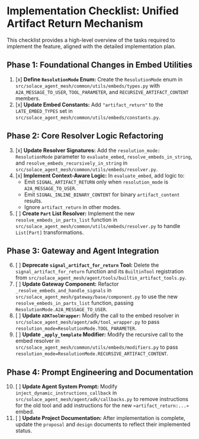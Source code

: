 # Implementation Checklist: Unified Artifact Return Mechanism

This checklist provides a high-level overview of the tasks required to implement the feature, aligned with the detailed implementation plan.

## Phase 1: Foundational Changes in Embed Utilities

1.  [x] **Define `ResolutionMode` Enum:** Create the `ResolutionMode` enum in `src/solace_agent_mesh/common/utils/embeds/types.py` with `A2A_MESSAGE_TO_USER`, `TOOL_PARAMETER`, and `RECURSIVE_ARTIFACT_CONTENT` members.
2.  [x] **Update Embed Constants:** Add `"artifact_return"` to the `LATE_EMBED_TYPES` set in `src/solace_agent_mesh/common/utils/embeds/constants.py`.

## Phase 2: Core Resolver Logic Refactoring

3.  [x] **Update Resolver Signatures:** Add the `resolution_mode: ResolutionMode` parameter to `evaluate_embed`, `resolve_embeds_in_string`, and `resolve_embeds_recursively_in_string` in `src/solace_agent_mesh/common/utils/embeds/resolver.py`.
4.  [x] **Implement Context-Aware Logic:** In `evaluate_embed`, add logic to:
    -   Emit `SIGNAL_ARTIFACT_RETURN` only when `resolution_mode` is `A2A_MESSAGE_TO_USER`.
    -   Emit `SIGNAL_INLINE_BINARY_CONTENT` for binary `artifact_content` results.
    -   Ignore `artifact_return` in other modes.
5.  [ ] **Create `Part` List Resolver:** Implement the new `resolve_embeds_in_parts_list` function in `src/solace_agent_mesh/common/utils/embeds/resolver.py` to handle `List[Part]` transformations.

## Phase 3: Gateway and Agent Integration

6.  [ ] **Deprecate `signal_artifact_for_return` Tool:** Delete the `signal_artifact_for_return` function and its `BuiltinTool` registration from `src/solace_agent_mesh/agent/tools/builtin_artifact_tools.py`.
7.  [ ] **Update Gateway Component:** Refactor `_resolve_embeds_and_handle_signals` in `src/solace_agent_mesh/gateway/base/component.py` to use the new `resolve_embeds_in_parts_list` function, passing `ResolutionMode.A2A_MESSAGE_TO_USER`.
8.  [ ] **Update `ADKToolWrapper`:** Modify the call to the embed resolver in `src/solace_agent_mesh/agent/adk/tool_wrapper.py` to pass `resolution_mode=ResolutionMode.TOOL_PARAMETER`.
9.  [ ] **Update `_apply_template` Modifier:** Modify the recursive call to the embed resolver in `src/solace_agent_mesh/common/utils/embeds/modifiers.py` to pass `resolution_mode=ResolutionMode.RECURSIVE_ARTIFACT_CONTENT`.

## Phase 4: Prompt Engineering and Documentation

10. [ ] **Update Agent System Prompt:** Modify `inject_dynamic_instructions_callback` in `src/solace_agent_mesh/agent/adk/callbacks.py` to remove instructions for the old tool and add instructions for the new `«artifact_return:...»` embed.
11. [ ] **Update Project Documentation:** After implementation is complete, update the `proposal` and `design` documents to reflect their implemented status.
